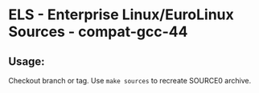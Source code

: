 # ELS - Enterprise Linux/EuroLinux Sources - compat-gcc-44
 
## Usage:
  Checkout branch or tag. Use `make sources` to recreate  SOURCE0 archive.
